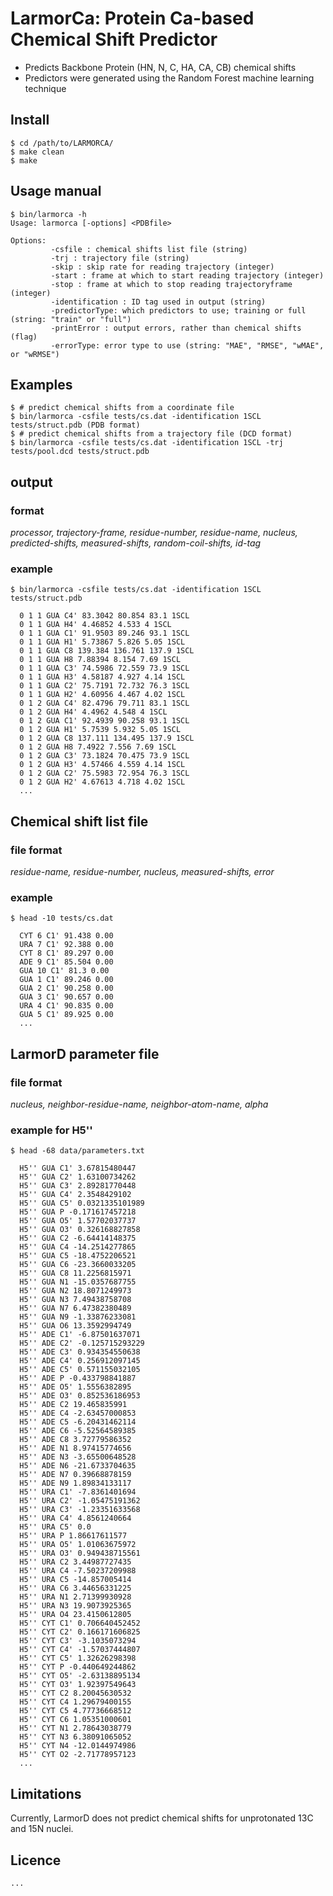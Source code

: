 # LarmorCa: Protein Ca-based Chemical Shift Predictor
 
- Predicts Backbone Protein (HN, N, C, HA, CA, CB) chemical shifts
- Predictors were generated using the Random Forest machine learning technique

## Install
```shell
$ cd /path/to/LARMORCA/
$ make clean
$ make 
```

## Usage manual
```shell
$ bin/larmorca -h
Usage: larmorca [-options] <PDBfile>

Options:
         -csfile : chemical shifts list file (string)
         -trj : trajectory file (string)
         -skip : skip rate for reading trajectory (integer)
         -start : frame at which to start reading trajectory (integer)
         -stop : frame at which to stop reading trajectoryframe (integer)
         -identification : ID tag used in output (string)
         -predictorType: which predictors to use; training or full (string: "train" or "full")
         -printError : output errors, rather than chemical shifts (flag)
         -errorType: error type to use (string: "MAE", "RMSE", "wMAE", or "wRMSE")

```

## Examples
```shell
$ # predict chemical shifts from a coordinate file 
$ bin/larmorca -csfile tests/cs.dat -identification 1SCL tests/struct.pdb (PDB format)
$ # predict chemical shifts from a trajectory file (DCD format) 
$ bin/larmorca -csfile tests/cs.dat -identification 1SCL -trj tests/pool.dcd tests/struct.pdb
```

## output
### format
_processor, trajectory-frame, residue-number, residue-name, nucleus, predicted-shifts, measured-shifts, random-coil-shifts, id-tag_

### example
```shell
$ bin/larmorca -csfile tests/cs.dat -identification 1SCL tests/struct.pdb
  
  0 1 1 GUA C4' 83.3042 80.854 83.1 1SCL
  0 1 1 GUA H4' 4.46852 4.533 4 1SCL
  0 1 1 GUA C1' 91.9503 89.246 93.1 1SCL
  0 1 1 GUA H1' 5.73867 5.826 5.05 1SCL
  0 1 1 GUA C8 139.384 136.761 137.9 1SCL
  0 1 1 GUA H8 7.88394 8.154 7.69 1SCL
  0 1 1 GUA C3' 74.5986 72.559 73.9 1SCL
  0 1 1 GUA H3' 4.58187 4.927 4.14 1SCL
  0 1 1 GUA C2' 75.7191 72.732 76.3 1SCL
  0 1 1 GUA H2' 4.60956 4.467 4.02 1SCL
  0 1 2 GUA C4' 82.4796 79.711 83.1 1SCL
  0 1 2 GUA H4' 4.4962 4.548 4 1SCL
  0 1 2 GUA C1' 92.4939 90.258 93.1 1SCL
  0 1 2 GUA H1' 5.7539 5.932 5.05 1SCL
  0 1 2 GUA C8 137.111 134.495 137.9 1SCL
  0 1 2 GUA H8 7.4922 7.556 7.69 1SCL
  0 1 2 GUA C3' 73.1824 70.475 73.9 1SCL
  0 1 2 GUA H3' 4.57466 4.559 4.14 1SCL
  0 1 2 GUA C2' 75.5983 72.954 76.3 1SCL
  0 1 2 GUA H2' 4.67613 4.718 4.02 1SCL
  ...
```

## Chemical shift list file
### file format
_residue-name, residue-number, nucleus, measured-shifts, error_

### example
```shell
$ head -10 tests/cs.dat
  
  CYT 6 C1' 91.438 0.00
  URA 7 C1' 92.388 0.00
  CYT 8 C1' 89.297 0.00
  ADE 9 C1' 85.504 0.00
  GUA 10 C1' 81.3 0.00
  GUA 1 C1' 89.246 0.00
  GUA 2 C1' 90.258 0.00
  GUA 3 C1' 90.657 0.00
  URA 4 C1' 90.835 0.00
  GUA 5 C1' 89.925 0.00
  ...
```

## LarmorD parameter file
### file format
_nucleus, neighbor-residue-name, neighbor-atom-name, alpha_

### example for H5''
```shell
$ head -68 data/parameters.txt

  H5'' GUA C1' 3.67815480447
  H5'' GUA C2' 1.63100734262
  H5'' GUA C3' 2.89281770448
  H5'' GUA C4' 2.3548429102
  H5'' GUA C5' 0.0321335101989
  H5'' GUA P -0.171617457218
  H5'' GUA O5' 1.57702037737
  H5'' GUA O3' 0.326168827858
  H5'' GUA C2 -6.64414148375
  H5'' GUA C4 -14.2514277865
  H5'' GUA C5 -18.4752206521
  H5'' GUA C6 -23.3660033205
  H5'' GUA C8 11.2256815971
  H5'' GUA N1 -15.0357687755
  H5'' GUA N2 18.8071249973
  H5'' GUA N3 7.49438758708
  H5'' GUA N7 6.47382380489
  H5'' GUA N9 -1.33876233081
  H5'' GUA O6 13.3592994749
  H5'' ADE C1' -6.87501637071
  H5'' ADE C2' -0.125715293229
  H5'' ADE C3' 0.934354550638
  H5'' ADE C4' 0.256912097145
  H5'' ADE C5' 0.571155032105
  H5'' ADE P -0.433798841887
  H5'' ADE O5' 1.5556382895
  H5'' ADE O3' 0.852536186953
  H5'' ADE C2 19.465835991
  H5'' ADE C4 -2.63457000853
  H5'' ADE C5 -6.20431462114
  H5'' ADE C6 -5.52564589385
  H5'' ADE C8 3.72779586352
  H5'' ADE N1 8.97415774656
  H5'' ADE N3 -3.65500648528
  H5'' ADE N6 -21.6733704635
  H5'' ADE N7 0.39668878159
  H5'' ADE N9 1.89834133117
  H5'' URA C1' -7.8361401694
  H5'' URA C2' -1.05475191362
  H5'' URA C3' -1.23351633568
  H5'' URA C4' 4.8561240664
  H5'' URA C5' 0.0
  H5'' URA P 1.86617611577
  H5'' URA O5' 1.01063675972
  H5'' URA O3' 0.949438715561
  H5'' URA C2 3.44987727435
  H5'' URA C4 -7.50237209988
  H5'' URA C5 -14.857005414
  H5'' URA C6 3.44656331225
  H5'' URA N1 2.71399930928
  H5'' URA N3 19.9073925365
  H5'' URA O4 23.4150612805
  H5'' CYT C1' 0.706640452452
  H5'' CYT C2' 0.166171606825
  H5'' CYT C3' -3.1035073294
  H5'' CYT C4' -1.57037444807
  H5'' CYT C5' 1.32626298398
  H5'' CYT P -0.440649244862
  H5'' CYT O5' -2.63138895134
  H5'' CYT O3' 1.92397549643
  H5'' CYT C2 8.20045630532
  H5'' CYT C4 1.29679400155
  H5'' CYT C5 4.77736668512
  H5'' CYT C6 1.05351000601
  H5'' CYT N1 2.78643038779
  H5'' CYT N3 6.38091065052
  H5'' CYT N4 -12.0144974986
  H5'' CYT O2 -2.71778957123
  ...
```

## Limitations
Currently, LarmorD does not predict chemical shifts for unprotonated 13C and 15N nuclei.

## Licence
```
...
```
